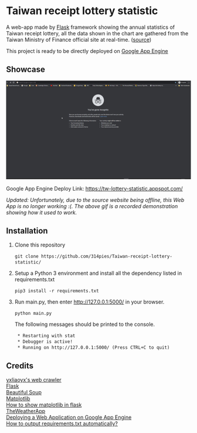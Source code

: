 Taiwan receipt lottery statistic
=====
A web-app made by [Flask](https://github.com/pallets/flask) framework showing the annual statistics of  Taiwan receipt lottery, all the data shown in the chart are gathered from the Taiwan Ministry of Finance official site at real-time. ([source](https://www.etax.nat.gov.tw/etw-main/web/ETW183W1/))  

This project is ready to be directly deployed on [Google App Engine](https://cloud.google.com/appengine/)


Showcase
----------
![](https://raw.githubusercontent.com/314pies/Taiwan-receipt-lottery-statistic/master/Showcase.gif)

Google App Engine Deploy Link: https://tw-lottery-statistic.appspot.com/


*Updated: 
Unfortunately, due to the source website being offline, this Web App is no longer working :(. The above gif is a recorded demonstration showing how it used to work.*


Installation
----------------
1. Clone this repository
     ```
    git clone https://github.com/314pies/Taiwan-receipt-lottery-statistic/
    ```
2. Setup a Python 3 environment and install all the dependency listed in requirements.txt
    ```
    pip3 install -r requirements.txt
    ```
3.  Run main.py, then enter http://127.0.0.1:5000/  in your browser. 
    ```
    python main.py
    ```
    The following messages should be printed to the console.
    ```
     * Restarting with stat
     * Debugger is active!
     * Running on http://127.0.0.1:5000/ (Press CTRL+C to quit)
    ```


Credits
------------
[yxliaoyx's web crawler](https://github.com/yxliaoyx/Python-homework/blob/master/Final%20Project/Final_Project.py)  
[Flask](https://github.com/pallets/flask)  
[Beautiful Soup](https://www.crummy.com/software/BeautifulSoup/bs4/doc/)  
[Matplotlib](https://matplotlib.org/)  
[How to show matplotlib in flask](https://stackoverflow.com/questions/50728328/python-how-to-show-matplotlib-in-flask)  
[TheWeatherApp](https://github.com/tristanga/WeatherApp_FullCode)  
[Deploying a Web Application on Google App Engine](https://youtu.be/j_zD8jfVQJ4)  
[How to output requirements.txt automatically?](https://stackoverflow.com/questions/29715249/is-there-any-way-to-output-requirements-txt-automatically)  
